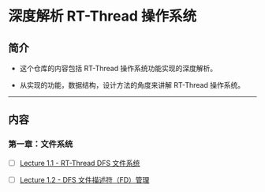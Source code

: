 # 深度解析 RT-Thread 操作系统

## 简介

- 这个仓库的内容包括 RT-Thread 操作系统功能实现的深度解析。

- 从实现的功能，数据结构，设计方法的角度来讲解 RT-Thread 操作系统。

___

## 内容

### 第一章：文件系统
- [ ] [Lecture 1.1 - RT-Thread DFS 文件系统](./Lectures/Lecture_1.1_RT-Thread_DFS_文件系统.md)
- [ ] [Lecture 1.2 - DFS 文件描述符（FD）管理](./Lectures/Lecture_1.2_DFS文件描述符管理.md)

